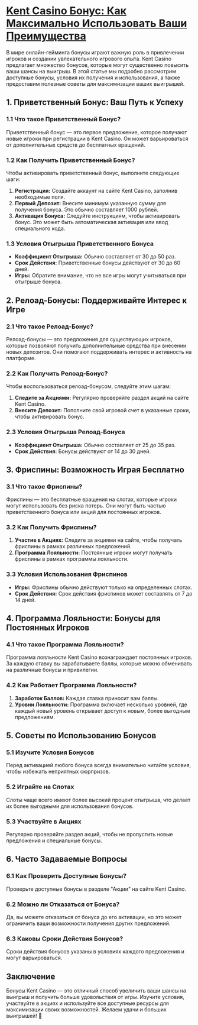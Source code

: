 # [Kent Casino Бонус: Как Максимально Использовать Ваши Преимущества](https://brandplay.link/XRH1g6Vb)

В мире онлайн-гейминга бонусы играют важную роль в привлечении игроков и создании увлекательного игрового опыта. Kent Casino предлагает множество бонусов, которые могут существенно повысить ваши шансы на выигрыш. В этой статье мы подробно рассмотрим доступные бонусы, условия их получения и использования, а также предоставим полезные советы для максимизации ваших выигрышей.

## 1. Приветственный Бонус: Ваш Путь к Успеху

### 1.1 Что такое Приветственный Бонус?

Приветственный бонус — это первое предложение, которое получают новые игроки при регистрации в Kent Casino. Он может варьироваться от дополнительных средств до бесплатных вращений.

### 1.2 Как Получить Приветственный Бонус?

Чтобы активировать приветственный бонус, выполните следующие шаги:

1. **Регистрация:** Создайте аккаунт на сайте Kent Casino, заполнив необходимые поля.
2. **Первый Депозит:** Внесите минимум указанную сумму для получения бонуса. Это обычно составляет 1000 рублей.
3. **Активация Бонуса:** Следуйте инструкциям, чтобы активировать бонус. Это может быть автоматическая активация или ввод специального кода.

### 1.3 Условия Отыгрыша Приветственного Бонуса

* **Коэффициент Отыгрыша:** Обычно составляет от 30 до 50 раз.
* **Срок Действия:** Приветственные бонусы действуют от 30 до 60 дней.
* **Игры:** Обратите внимание, что не все игры могут учитываться при отыгрыше бонуса.

## 2. Релоад-Бонусы: Поддерживайте Интерес к Игре

### 2.1 Что такое Релоад-Бонус?

Релоад-бонусы — это предложения для существующих игроков, которые позволяют получить дополнительные средства при внесении новых депозитов. Они помогают поддерживать интерес и активность на платформе.

### 2.2 Как Получить Релоад-Бонус?

Чтобы воспользоваться релоад-бонусом, следуйте этим шагам:

1. **Следите за Акциями:** Регулярно проверяйте раздел акций на сайте Kent Casino.
2. **Внесите Депозит:** Пополните свой игровой счет в указанные сроки, чтобы активировать бонус.

### 2.3 Условия Отыгрыша Релоад-Бонуса

* **Коэффициент Отыгрыша:** Обычно составляет от 25 до 35 раз.
* **Срок Действия:** Бонусы действуют от 14 до 30 дней.

## 3. Фриспины: Возможность Играя Бесплатно

### 3.1 Что такое Фриспины?

Фриспины — это бесплатные вращения на слотах, которые игроки могут использовать без риска потерь. Они могут быть частью приветственного бонуса или акций для постоянных игроков.

### 3.2 Как Получить Фриспины?

1. **Участие в Акциях:** Следите за акциями на сайте, чтобы получать фриспины в рамках различных предложений.
2. **Программа Лояльности:** Постоянные игроки могут получать фриспины в рамках программы лояльности.

### 3.3 Условия Использования Фриспинов

* **Игры:** Фриспины обычно действуют только на определенных слотах.
* **Срок Действия:** Срок действия фриспинов может составлять от 7 до 14 дней.

## 4. Программа Лояльности: Бонусы для Постоянных Игроков

### 4.1 Что такое Программа Лояльности?

Программа лояльности Kent Casino вознаграждает постоянных игроков. За каждую ставку вы зарабатываете баллы, которые можно обменивать на различные бонусы и привилегии.

### 4.2 Как Работает Программа Лояльности?

1. **Заработок Баллов:** Каждая ставка приносит вам баллы.
2. **Уровни Лояльности:** Программа включает несколько уровней, где каждый новый уровень открывает доступ к новым, более выгодным предложениям.

## 5. Советы по Использованию Бонусов

### 5.1 Изучите Условия Бонусов

Перед активацией любого бонуса всегда внимательно читайте условия, чтобы избежать неприятных сюрпризов.

### 5.2 Играйте на Слотах

Слоты чаще всего имеют более высокий процент отыгрыша, что делает их более выгодными для использования бонусов.

### 5.3 Участвуйте в Акциях

Регулярно проверяйте раздел акций, чтобы не пропустить новые предложения и специальные бонусы.

## 6. Часто Задаваемые Вопросы

### 6.1 Как Проверить Доступные Бонусы?

Проверьте доступные бонусы в разделе "Акции" на сайте Kent Casino.

### 6.2 Можно ли Отказаться от Бонуса?

Да, вы можете отказаться от бонуса до его активации, но это может ограничить ваши возможности получения других предложений.

### 6.3 Каковы Сроки Действия Бонусов?

Сроки действия бонусов указаны в условиях каждого предложения и могут варьироваться.

## Заключение

Бонусы Kent Casino — это отличный способ увеличить ваши шансы на выигрыш и получить больше удовольствия от игры. Изучите условия, участвуйте в акциях и используйте все доступные ресурсы для максимизации своих возможностей. Желаем удачи и больших выигрышей! 🎊
